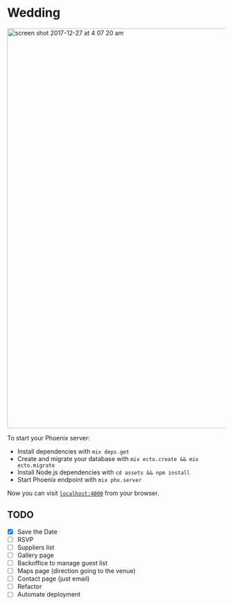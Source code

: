 # Wedding

<img width="921" alt="screen shot 2017-12-27 at 4 07 20 am" src="https://user-images.githubusercontent.com/2811885/34363921-7a8d4f96-eabb-11e7-89da-7dcdf08f7bfc.png">


To start your Phoenix server:

  * Install dependencies with `mix deps.get`
  * Create and migrate your database with `mix ecto.create && mix ecto.migrate`
  * Install Node.js dependencies with `cd assets && npm install`
  * Start Phoenix endpoint with `mix phx.server`

Now you can visit [`localhost:4000`](http://localhost:4000) from your browser.

## TODO

- [x] Save the Date
- [ ] RSVP
- [ ] Suppliers list
- [ ] Gallery page
- [ ] Backoffice to manage guest list
- [ ] Maps page (direction going to the venue)
- [ ] Contact page (just email)
- [ ] Refactor
- [ ] Automate deployment
